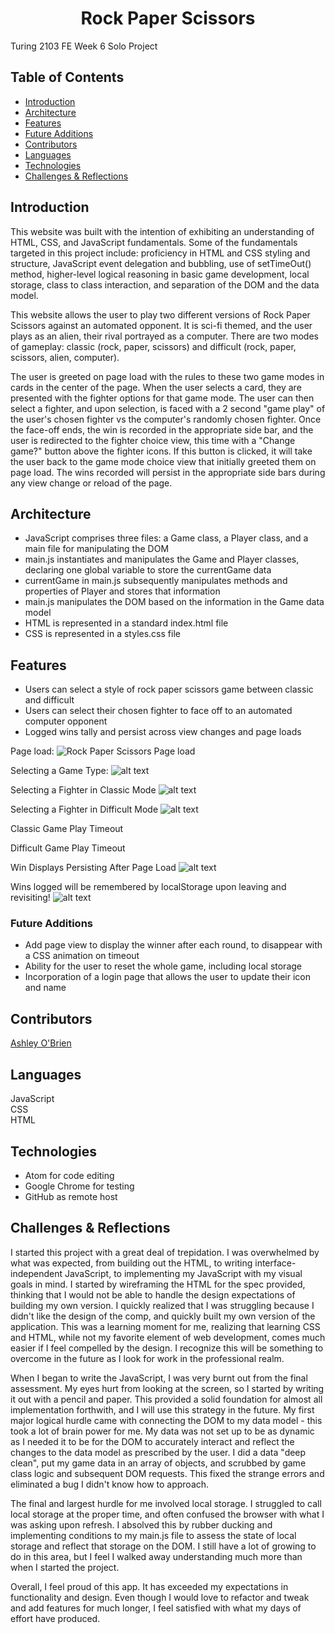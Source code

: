<h1 align="center">Rock Paper Scissors</h1>

Turing 2103 FE Week 6 Solo Project
## Table of Contents
* [Introduction](#introduction)
* [Architecture](#architecture)
* [Features](#Features)
* [Future Additions](#Future-Additions)
* [Contributors](#Contributors)
* [Languages](#Languages)
* [Technologies](#Technologies)
* [Challenges & Reflections](#Challenges-&-Reflections)

## Introduction
This website was built with the intention of exhibiting an understanding of HTML, CSS, and JavaScript fundamentals. Some of the fundamentals targeted in this project include: proficiency in HTML and CSS styling and structure, JavaScript event delegation and bubbling, use of setTimeOut() method, higher-level logical reasoning in basic game development, local storage, class to class interaction, and separation of the DOM and the data model.

This website allows the user to play two different versions of Rock Paper Scissors against an automated opponent. It is sci-fi themed, and the user plays as an alien, their rival portrayed as a computer. There are two modes of gameplay: classic (rock, paper, scissors) and difficult (rock, paper, scissors, alien, computer).

The user is greeted on page load with the rules to these two game modes in cards in the center of the page. When the user selects a card, they are presented with the fighter options for that game mode. The user can then select a fighter, and upon selection, is faced with a 2 second "game play" of the user's chosen fighter vs the computer's randomly chosen fighter. Once the face-off ends, the win is recorded in the appropriate side bar, and the user is redirected to the fighter choice view, this time with a "Change game?" button above the fighter icons. If this button is clicked, it will take the user back to the game mode choice view that initially greeted them on page load. The wins recorded will persist in the appropriate side bars during any view change or reload of the page.


## Architecture
- JavaScript comprises three files: a Game class, a Player class, and a main file for manipulating the DOM
- main.js instantiates and manipulates the Game and Player classes, declaring one global variable to store the currentGame data
- currentGame in main.js subsequently manipulates methods and properties of Player and stores that information
- main.js manipulates the DOM based on the information in the Game data model
- HTML is represented in a standard index.html file
- CSS is represented in a styles.css file

## Features
- Users can select a style of rock paper scissors game between classic and difficult
- Users can select their chosen fighter to face off to an automated computer opponent
- Logged wins tally and persist across view changes and page loads

Page load:
![Rock Paper Scissors Page load](./)

Selecting a Game Type:
![alt text]()

Selecting a Fighter in Classic Mode
![alt text]()

Selecting a Fighter in Difficult Mode
![alt text]()

Classic Game Play Timeout


Difficult Game Play Timeout


Win Displays Persisting After Page Load
![alt text]()

Wins logged will be remembered by localStorage upon leaving and revisiting!
![alt text]()


### Future Additions
- Add page view to display the winner after each round, to disappear with a CSS animation on timeout
- Ability for the user to reset the whole game, including local storage
- Incorporation of a login page that allows the user to update their icon and name

## Contributors
[Ashley O'Brien](https://github.com/AshleyOh-bit)<br>

## Languages
JavaScript  
CSS  
HTML

## Technologies
- Atom for code editing
- Google Chrome for testing
- GitHub as remote host

## Challenges & Reflections

I started this project with a great deal of trepidation. I was overwhelmed by what was expected, from building out the HTML, to writing interface-independent JavaScript, to implementing my JavaScript with my visual goals in mind. I started by wireframing the HTML for the spec provided, thinking that I would not be able to handle the design expectations of building my own version. I quickly realized that I was struggling because I didn't like the design of the comp, and quickly built my own version of the application. This was a learning moment for me, realizing that learning CSS and HTML, while not my favorite element of web development, comes much easier if I feel compelled by the design. I recognize this will be something to overcome in the future as I look for work in the professional realm.

When I began to write the JavaScript, I was very burnt out from the final assessment. My eyes hurt from looking at the screen, so I started by writing it out with a pencil and paper. This provided a solid foundation for almost all implementation forthwith, and I will use this strategy in the future. My first major logical hurdle came with connecting the DOM to my data model -  this took a lot of brain power for me. My data was not set up to be as dynamic as I needed it to be for the DOM to accurately interact and reflect the changes to the data model as prescribed by the user. I did a data "deep clean", put my game data in an array of objects, and scrubbed by game class logic and subsequent DOM requests. This fixed the strange errors and eliminated a bug I didn't know how to approach.

The final and largest hurdle for me involved local storage. I struggled to call local storage at the proper time, and often confused the browser with what I was asking upon refresh. I absolved this by rubber ducking and implementing conditions to my main.js file to assess the state of local storage and reflect that storage on the DOM. I still have a lot of growing to do in this area, but I feel I walked away understanding much more than when I started the project.

Overall, I feel proud of this app. It has exceeded my expectations in functionality and design. Even though I would love to refactor and tweak and add features for much longer, I feel satisfied with what my days of effort have produced.
